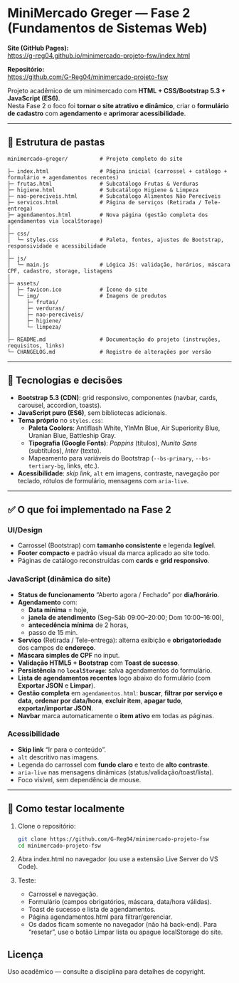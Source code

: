 # MiniMercado Greger — Fase 2 (Fundamentos de Sistemas Web)

**Site (GitHub Pages):**  
https://g-reg04.github.io/minimercado-projeto-fsw/index.html

**Repositório:**  
https://github.com/G-Reg04/minimercado-projeto-fsw

Projeto acadêmico de um minimercado com **HTML + CSS/Bootstrap 5.3 + JavaScript (ES6)**.  
Nesta Fase 2 o foco foi **tornar o site atrativo e dinâmico**, criar o **formulário de cadastro** com **agendamento** e **aprimorar acessibilidade**.

---

## 📂 Estrutura de pastas

```plaintext
minimercado-greger/          # Projeto completo do site

├─ index.html                # Página inicial (carrossel + catálogo + formulário + agendamentos recentes)
├─ frutas.html               # Subcatálogo Frutas & Verduras
├─ higiene.html              # Subcatálogo Higiene & Limpeza
├─ nao-pereciveis.html       # Subcatálogo Alimentos Não Perecíveis
├─ servicos.html             # Página de serviços (Retirada / Tele-entrega)
├─ agendamentos.html         # Nova página (gestão completa dos agendamentos via localStorage)
│
├─ css/
│  └─ styles.css             # Paleta, fontes, ajustes de Bootstrap, responsividade e acessibilidade
│
├─ js/
│  └─ main.js                # Lógica JS: validação, horários, máscara CPF, cadastro, storage, listagens
│
├─ assets/
│  ├─ favicon.ico            # Ícone do site
│  └─ img/                   # Imagens de produtos
│     ├─ frutas/
│     ├─ verduras/
│     ├─ nao-pereciveis/
│     ├─ higiene/
│     └─ limpeza/
│
├─ README.md                 # Documentação do projeto (instruções, requisitos, links)
└─ CHANGELOG.md              # Registro de alterações por versão
```
---

## 🧰 Tecnologias e decisões

- **Bootstrap 5.3 (CDN)**: grid responsivo, componentes (navbar, cards, carousel, accordion, toasts).
- **JavaScript puro (ES6)**, sem bibliotecas adicionais.
- **Tema próprio** no `styles.css`:
  - **Paleta Coolors**: Antiflash White, YInMn Blue, Air Superiority Blue, Uranian Blue, Battleship Gray.
  - **Tipografia (Google Fonts)**: *Poppins* (títulos), *Nunito Sans* (subtítulos), *Inter* (texto).
  - Mapeamento para variáveis do Bootstrap (`--bs-primary`, `--bs-tertiary-bg`, links, etc.).
- **Acessibilidade**: *skip link*, `alt` em imagens, contraste, navegação por teclado, rótulos de formulário, mensagens com `aria-live`.

---

## ✅ O que foi implementado na Fase 2

### UI/Design
- Carrossel (Bootstrap) com **tamanho consistente** e legenda **legível**.
- **Footer compacto** e padrão visual da marca aplicado ao site todo.
- Páginas de catálogo reconstruídas com **cards** e **grid responsivo**.

### JavaScript (dinâmica do site)
- **Status de funcionamento** “Aberto agora / Fechado” por **dia/horário**.
- **Agendamento** com:
  - **Data mínima** = hoje,
  - **janela de atendimento** (Seg–Sáb 09:00–20:00; Dom 10:00–16:00),
  - **antecedência mínima** de 2 horas,
  - passo de 15 min.
- **Serviço** (Retirada / Tele-entrega): alterna exibição e **obrigatoriedade** dos campos de **endereço**.
- **Máscara simples de CPF** no input.
- **Validação HTML5 + Bootstrap** com **Toast de sucesso**.
- **Persistência** no **`localStorage`**: salva agendamentos do formulário.
- **Lista de agendamentos recentes** logo abaixo do formulário (com **Exportar JSON** e **Limpar**).
- **Gestão completa** em `agendamentos.html`: **buscar**, **filtrar por serviço e data**, **ordenar por data/hora**, **excluir item**, **apagar tudo**, **exportar/importar JSON**.
- **Navbar** marca automaticamente o **item ativo** em todas as páginas.

### Acessibilidade
- **Skip link** “Ir para o conteúdo”.
- `alt` descritivo nas imagens.
- Legenda do carrossel com **fundo claro** e texto de **alto contraste**.
- `aria-live` nas mensagens dinâmicas (status/validação/toast/lista).
- Foco visível, sem dependência de mouse.

---

## 🧪 Como testar localmente

1. Clone o repositório:
   ```bash
   git clone https://github.com/G-Reg04/minimercado-projeto-fsw
   cd minimercado-projeto-fsw

2. Abra index.html no navegador (ou use a extensão Live Server do VS Code).

3. Teste:
    - Carrossel e navegação.
    - Formulário (campos obrigatórios, máscara, data/hora válidas).
    - Toast de sucesso e lista de agendamentos.
    - Página agendamentos.html para filtrar/gerenciar.
    - Os dados ficam somente no navegador (não há back-end). Para “resetar”, use o botão Limpar lista ou apague localStorage do site.

## Licença
Uso acadêmico — consulte a disciplina para detalhes de copyright.

